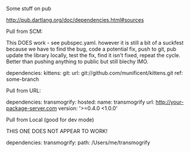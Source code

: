 
Some stuff on pub

http://pub.dartlang.org/doc/dependencies.html#sources

Pull from SCM:

This DOES work - see pubspec.yaml.  however it is still a bit of
a suckfest because we have to find the bug, code a potential fix, push
to git, pub update the library locally, test the fix, find it isn't fixed,
repeat the cycle.  Better than pushing anything to public but still 
blechy IMO.

dependencies:
  kittens:
    git:
      url: git://github.com/munificent/kittens.git
      ref: some-branch
      
Pull from URL:

dependencies:
  transmogrify:
    hosted:
      name: transmogrify
      url: http://your-package-server.com
    version: '>=0.4.0 <1.0.0'
    
    
Pull from Local (good for dev mode)

THIS ONE DOES NOT APPEAR TO WORK!

dependencies:
  transmogrify:
    path: /Users/me/transmogrify